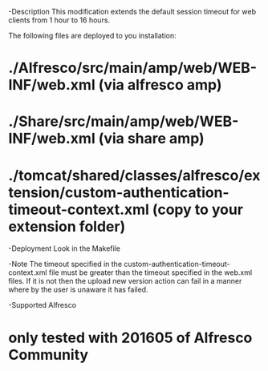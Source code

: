 -Description 
This modification extends the default session timeout for web clients from 1 hour to 16 hours.

The following files are deployed to you installation:
# ./Alfresco/src/main/amp/web/WEB-INF/web.xml (via alfresco amp)
# ./Share/src/main/amp/web/WEB-INF/web.xml (via share amp)
# ./tomcat/shared/classes/alfresco/extension/custom-authentication-timeout-context.xml (copy to your extension folder)

-Deployment
Look in the Makefile

-Note
The timeout specified in the custom-authentication-timeout-context.xml file must be greater than the timeout specified in the web.xml files. If it is not then the upload new version action can fail in a manner where by the user is unaware it has failed.

-Supported Alfresco
# only tested with 201605 of Alfresco Community
